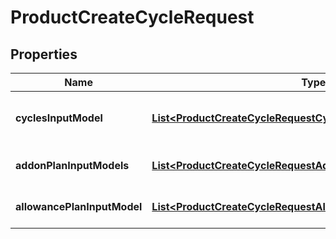 

# ProductCreateCycleRequest


## Properties

| Name | Type | Description | Notes |
|------------ | ------------- | ------------- | -------------|
|**cyclesInputModel** | [**List&lt;ProductCreateCycleRequestCyclesInputModelInner&gt;**](ProductCreateCycleRequestCyclesInputModelInner.md) | Define cycle pricing model |  |
|**addonPlanInputModels** | [**List&lt;ProductCreateCycleRequestAddonPlanInputModelsInner&gt;**](ProductCreateCycleRequestAddonPlanInputModelsInner.md) | Define attached add-ons |  |
|**allowancePlanInputModel** | [**List&lt;ProductCreateCycleRequestAllowancePlanInputModelInner&gt;**](ProductCreateCycleRequestAllowancePlanInputModelInner.md) | Define attached allowances |  [optional] |



